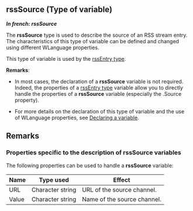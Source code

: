 
## rssSource (Type of variable)

***In french: rssSource***
				



<a name="XUse"></a>
<a name="Use"></a>
<a name="description"></a>
The **rssSource** type is used to describe the source of an RSS stream entry. The characteristics of this type of variable can be defined and changed using different WLanguage properties.  

This type of variable is used by the [rssEntry type](../WDLang5/1000017792.md).  

**Remarks**:

- In most cases, the declaration of a **rssSource** variable is not required. Indeed, the properties of a [rssEntry type](../WDLang5/1000017792.md) variable allow you to directly handle the properties of a **rssSource** variable (especially the .Source property).

- For more details on the declaration of this type of variable and the use of WLanguage properties, see [Declaring a variable](../Motscles/1514032.md).





<a name="XSYNTAX"></a>


<a name="NOTE0"></a>
<a name="NOTE0_1"></a>

## Remarks




### Properties specific to the description of rssSource variables
<a name="properties_specific_the_description_rsssource_variables_ELTPARAGRAPHE000058"></a>

The following properties can be used to handle a **rssSource** variable:

| Name | Type used | Effect |
| --- | --- | --- |
| URL | Character string | URL of the source channel. |
| Value | Character string | Name of the source channel. |




